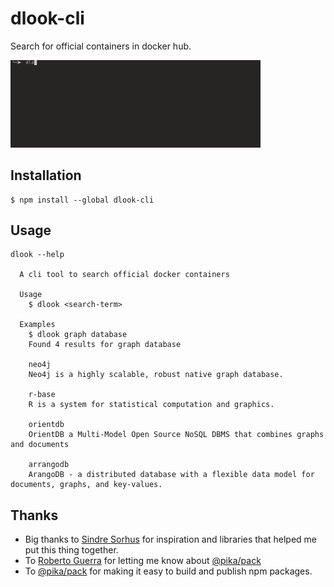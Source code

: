 # dlook-cli

Search for official containers in docker hub.

<img src="dlook.gif" width="400">

## Installation

```
$ npm install --global dlook-cli
```

## Usage
```
dlook --help

  A cli tool to search official docker containers

  Usage
    $ dlook <search-term>

  Examples
    $ dlook graph database
    Found 4 results for graph database

    neo4j
    Neo4j is a highly scalable, robust native graph database.

    r-base
    R is a system for statistical computation and graphics.

    orientdb
    OrientDB a Multi-Model Open Source NoSQL DBMS that combines graphs and documents

    arrangodb
    ArangoDB - a distributed database with a flexible data model for documents, graphs, and key-values.
```

## Thanks
 - Big thanks to [Sindre Sorhus](https://github.com/sindresorhus) for
inspiration and libraries that helped me put this thing together.
 - To [Roberto Guerra](https://github.com/uris77) for letting me know
   about [@pika/pack](https://github.com/pikapkg/pack)
 - To [@pika/pack](https://github.com/pikapkg/pack) for making it easy
   to build and publish npm packages.
